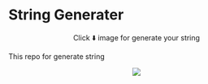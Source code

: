 # String Generater
<p align=center>Click ⬇️ image for generate your string </p>
This repo for generate string
<a
href="https://replit.com/@DarkRulersTG/TandavString">
<p align="center">
  <img src="https://telegra.ph/file/e03dda9c3b7095e28d208.jpg">
</p></a>
